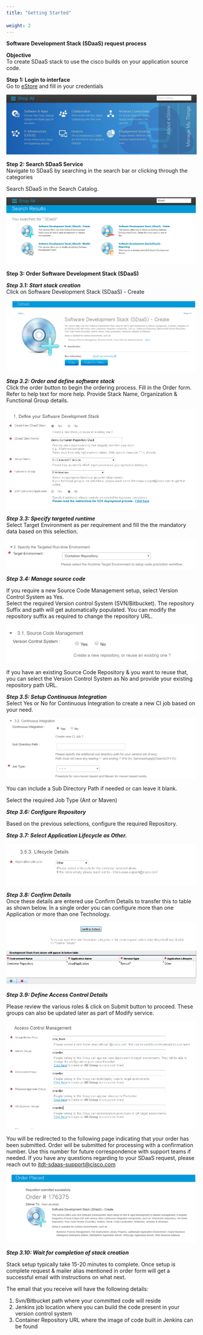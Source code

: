 ```yaml
---
title: "Getting Started"

weight: 2
---
```



**Software Development Stack (SDaaS) request process**

**Objective**  
To create SDaaS stack to use the cisco builds on your application source code.

**Step 1: Login to interface**  
Go to  [eStore](http://estore.cisco.com/)  and fill in your credentials

![estore](images/estore.png)

**Step 2: Search SDaaS Service**  
Navigate to SDaaS by searching in the search bar or clicking through the categories

Search SDaaS in the Search Catalog.

![sdaas_opt](images/sdaas_opt.png)

**Step 3: Order Software Development Stack (SDaaS)**

_**Step 3.1: Start stack creation**_  
Click on Software Development Stack (SDaaS) - Create

![sdaas_create](images/sdaas_create.png)

_**Step 3.2: Order and define software stack**_  
Click the order button to begin the ordering process. Fill in the Order form. Refer to help text for more help. Provide Stack Name, Organization & Functional Group details.

![sdaas_define](images/sdaas_define.png)

_**Step 3.3: Specify targeted runtime**_  
Select Target Environment as per requirement and fill the the mandatory data based on this selection.

![target_env](images/target_env.png)

_**Step 3.4: Manage source code**_

If you require a new Source Code Management setup, select Version Control System as Yes.  
Select the required Version control System (SVN/Bitbucket). The repository Suffix and path will get automatically populated. You can modify the repository suffix as required to change the repository URL.

![Scm](images/scm.png)

If you have an existing Source Code Repository & you want to reuse that, you can select the Version Control System as No and provide your existing repository path URL.

_**Step 3.5: Setup Continuous Integration**_  
Select Yes or No for Continuous Integration to create a new CI job based on your need.

![sdaas_ci](images/sdaas_ci.png)

You can include a Sub Directory Path if needed or can leave it blank.

Select the required Job Type (Ant or Maven)

_**Step 3.6: Configure Repository**_

Based on the previous selections, configure the required Repository.

_**Step 3.7: Select Application Lifecycle as Other.**_

![sdaas_lifecycle](images/sdaas_lifecycle.png)

_**Step 3.8: Confirm Details**_  
Once these details are entered use Confirm Details to transfer this to table as shown below. In a single order you can configure more than one Application or more than one Technology.

![confirm](images/confirm.png)

_**Step 3.9: Define Access Control Details**_

Please review the various roles & click on Submit button to proceed. These groups can also be updated later as part of Modify service.

![acm](images/acm.png)

You will be redirected to the following page indicating that your order has been submitted. Order will be submitted for processing with a confirmation number. Use this number for future correspondence with support teams if needed. If you have any questions regarding to your SDaaS request, please reach out to  [itdt-sdaas-support@cisco.com](mailto:itdt-sdaas-support@cisco.com)

![success](images/success.png)

_**Step 3.10: Wait for completion of stack creation**_

Stack setup typically take 15-20 minutes to complete. Once setup is complete request & mailer alias mentioned in order form will get a successful email with instructions on what next.

The email that you receive will have the following details:

1.  Svn/Bitbucket path where your committed code will reside
2.  Jenkins job location where you can build the code present in your version control system
3.  Container Repository URL where the image of code built in Jenkins can be found





